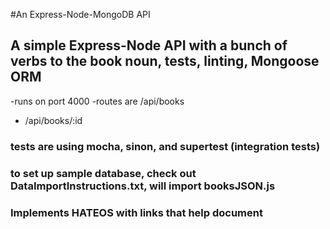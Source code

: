 #An Express-Node-MongoDB API

## A simple Express-Node API with a bunch of verbs to the book noun, tests, linting, Mongoose ORM

-runs on port 4000
-routes are /api/books
- /api/books/:id

### tests are using mocha, sinon, and supertest (integration tests)

### to set up sample database, check out DataImportInstructions.txt, will import booksJSON.js

### Implements HATEOS with links that help document